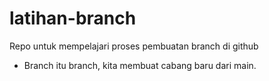 # latihan-branch
Repo untuk mempelajari proses pembuatan branch di github
+ Branch itu branch, kita membuat cabang baru dari main.
